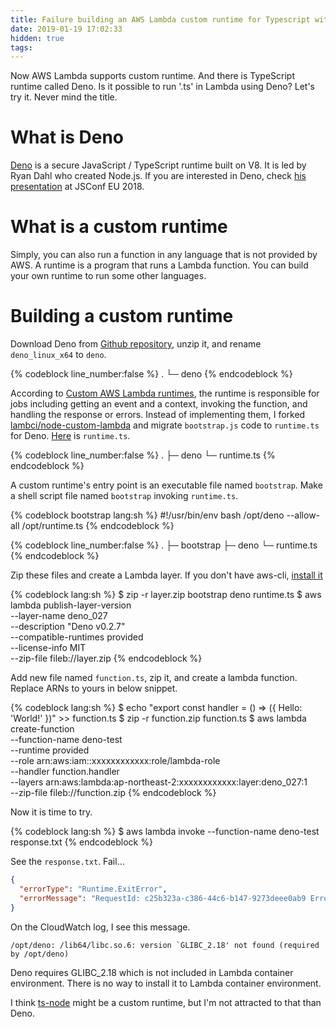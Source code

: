 ```yaml
---
title: Failure building an AWS Lambda custom runtime for Typescript with Deno
date: 2019-01-19 17:02:33
hidden: true
tags:
---
```


Now AWS Lambda supports custom runtime. And there is TypeScript runtime called Deno. Is it possible to run '.ts' in Lambda using Deno? Let's try it. Never mind the title.

# What is Deno

[Deno](https://deno.land) is a secure JavaScript / TypeScript runtime built on V8. It is led by Ryan Dahl who created Node.js. If you are interested in Deno, check [his presentation](https://www.youtube.com/watch?v=M3BM9TB-8yA) at JSConf EU 2018.

# What is a custom runtime

Simply, you can also run a function in any language that is not provided by AWS. A runtime is a program that runs a Lambda function. You can build your own runtime to run some other languages.

# Building a custom runtime

Download Deno from [Github repository](https://github.com/denoland/deno/releases/download/v0.2.7/deno_linux_x64.gz), unzip it, and rename `deno_linux_x64` to `deno`.

{% codeblock line_number:false %}
.
└─ deno
{% endcodeblock %}

According to [Custom AWS Lambda runtimes](https://docs.aws.amazon.com/lambda/latest/dg/runtimes-custom.html), the runtime is responsible for jobs including getting an event and a context, invoking the function, and handling the response or errors. Instead of implementing them, I forked [lambci/node-custom-lambda](https://github.com/lambci/node-custom-lambda) and migrate `bootstrap.js` code to `runtime.ts` for Deno. [Here](https://github.com/kdby-io/deno-custom-lambda/blob/master/runtime.ts) is `runtime.ts`.

{% codeblock line_number:false %}
.
├─ deno
└─ runtime.ts
{% endcodeblock %}

A custom runtime's entry point is an executable file named `bootstrap`. Make a shell script file named `bootstrap` invoking `runtime.ts`.

{% codeblock bootstrap lang:sh %}
#!/usr/bin/env bash
/opt/deno --allow-all /opt/runtime.ts
{% endcodeblock %}

{% codeblock line_number:false %}
.
├─ bootstrap
├─ deno
└─ runtime.ts
{% endcodeblock %}

Zip these files and create a Lambda layer. If you don't have aws-cli, [install it](https://docs.aws.amazon.com/cli/latest/userguide/cli-chap-install.html)

{% codeblock lang:sh %}
$ zip -r layer.zip bootstrap deno runtime.ts
$ aws lambda publish-layer-version \
    --layer-name deno_027 \
    --description "Deno v0.2.7" \
    --compatible-runtimes provided \
    --license-info MIT \
    --zip-file fileb://layer.zip
{% endcodeblock %}

Add new file named `function.ts`, zip it, and create a lambda function. Replace ARNs to yours in below snippet.

{% codeblock lang:sh %}
$ echo "export const handler = () => ({ Hello: 'World!' })" >> function.ts
$ zip -r function.zip function.ts
$ aws lambda create-function \
    --function-name deno-test \
    --runtime provided \
    --role arn:aws:iam::xxxxxxxxxxxx:role/lambda-role \
    --handler function.handler \
    --layers arn:aws:lambda:ap-northeast-2:xxxxxxxxxxxx:layer:deno_027:1 \
    --zip-file fileb://function.zip
{% endcodeblock %}

Now it is time to try.

{% codeblock lang:sh %}
$ aws lambda invoke --function-name deno-test response.txt
{% endcodeblock %}

See the `response.txt`. Fail...

```json
{
  "errorType": "Runtime.ExitError",
  "errorMessage": "RequestId: c25b323a-c386-44c6-b147-9273deee0ab9 Error: Runtime exited with error: exit status 1"
}
```

On the CloudWatch log, I see this message.

```
/opt/deno: /lib64/libc.so.6: version `GLIBC_2.18' not found (required by /opt/deno)
```

Deno requires GLIBC_2.18 which is not included in Lambda container environment. There is no way to install it to Lambda container environment.

I think [ts-node](https://github.com/TypeStrong/ts-node) might be a custom runtime, but I'm not attracted to that than Deno.

